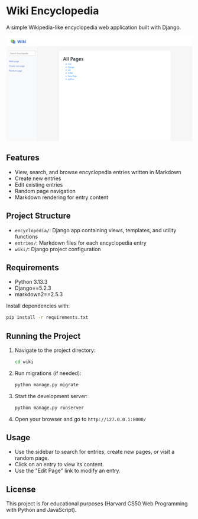 # Wiki Encyclopedia

A simple Wikipedia-like encyclopedia web application built with Django.

![Screenshot](images/wiki.png)

## Features

- View, search, and browse encyclopedia entries written in Markdown
- Create new entries
- Edit existing entries
- Random page navigation
- Markdown rendering for entry content

## Project Structure

- `encyclopedia/`: Django app containing views, templates, and utility functions
- `entries/`: Markdown files for each encyclopedia entry
- `wiki/`: Django project configuration

## Requirements

- Python 3.13.3
- Django==5.2.3
- markdown2==2.5.3

Install dependencies with:

```sh
pip install -r requirements.txt
```

## Running the Project

1. Navigate to the project directory:

    ```sh
    cd wiki
    ```

2. Run migrations (if needed):

    ```sh
    python manage.py migrate
    ```

3. Start the development server:

    ```sh
    python manage.py runserver
    ```

4. Open your browser and go to `http://127.0.0.1:8000/`

## Usage

- Use the sidebar to search for entries, create new pages, or visit a random page.
- Click on an entry to view its content.
- Use the "Edit Page" link to modify an entry.

## License

This project is for educational purposes (Harvard CS50 Web Programming with Python and JavaScript).